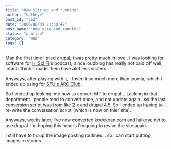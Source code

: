 ```yaml
---
title: "New Site up and running"
author: "halkeye"
post_id: "262"
date: "2006/06/03 21:30:47"
post_name: "new_site_and_running"
status: "publish"
category: "Web"
tags: []
---
```


Man the first time i tried drupal, i was pretty much in love.. I was looking for software for [Hi Sci Fi](https://www.hiscifi.com)'s podcast, since loudblog has really not paid off well, infact i think it made them have alot less visiters.

Anyways, after playing with it, I loved it so much more than joomla, which I ended up using for [SFU's ARC Club](https://www.sfuarc.com).

So I ended up looking into how to convert MT to drupal... Lacking in that department.. people tend to convert once, and not update again.. so the last conversion script was from like 2.x and drupal 4.5. So I ended up having to re-write the conversation script (which is now on thier site).

Anyways, weeks later, i've now converted kodekoan.com and halkeye.net to use drupal. I'm hoping this means i'm going to revive the site again.

I still have to fix up the image posting routines... so I can start putting images in stories.
